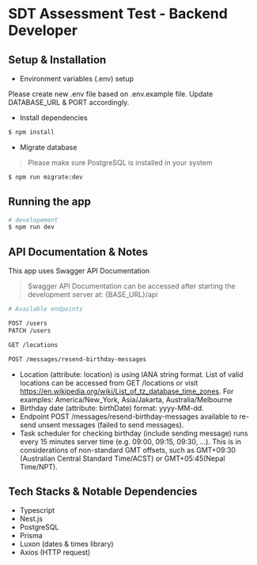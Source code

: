 # SDT Assessment Test - Backend Developer

## Setup & Installation

- Environment variables (.env) setup

Please create new .env file based on .env.example file. Update DATABASE_URL & PORT accordingly.

- Install dependencies

```bash
$ npm install
```

- Migrate database

> Please make sure PostgreSQL is installed in your system

```bash
$ npm run migrate:dev
```

## Running the app

```bash
# developement
$ npm run dev
```

## API Documentation & Notes

This app uses Swagger API Documentation

> Swagger API Documentation can be accessed after starting the development server at: {BASE_URL}/api

```bash
# Available endpoints

POST /users
PATCH /users

GET /locations

POST /messages/resend-birthday-messages
```

- Location (attribute: location) is using IANA string format. List of valid locations can be accessed from GET /locations or visit https://en.wikipedia.org/wiki/List_of_tz_database_time_zones. For examples: America/New_York, Asia/Jakarta, Australia/Melbourne
- Birthday date (attribute: birthDate) format: yyyy-MM-dd.
- Endpoint POST /messages/resend-birthday-messages available to re-send unsent messages (failed to send messages).
- Task scheduler for checking birthday (include sending message) runs every 15 minutes server time (e.g. 09:00, 09:15, 09:30, ...). This is in considerations of non-standard GMT offsets, such as GMT+09:30 (Australian Central Standard Time/ACST) or GMT+05:45(Nepal Time/NPT).

## Tech Stacks & Notable Dependencies

- Typescript
- Nest.js
- PostgreSQL
- Prisma
- Luxon (dates & times library)
- Axios (HTTP request)
